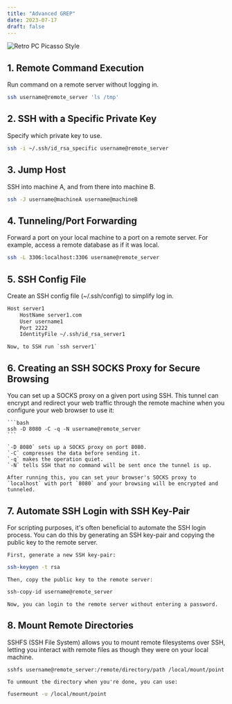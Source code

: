 ```yaml
---
title: "Advanced GREP"
date: 2023-07-17
draft: false
---
```


![Retro PC Picasso Style](../../images/advanced_ssh.png)

## 1. Remote Command Execution

Run command on a remote server without logging in. 

```bash
ssh username@remote_server 'ls /tmp'
```

## 2. SSH with a Specific Private Key

Specify which private key to use.

```bash
ssh -i ~/.ssh/id_rsa_specific username@remote_server
```

## 3. Jump Host

SSH into machine A, and from there into machine B.

```bash
ssh -J username@machineA username@machineB
```

## 4. Tunneling/Port Forwarding

Forward a port on your local machine to a port on a remote server. For example, access a remote database as if it was local.

```bash
ssh -L 3306:localhost:3306 username@remote_server
```

## 5. SSH Config File

Create an SSH config file (~/.ssh/config) to simplify log in.

```bash
Host server1
    HostName server1.com
    User username1
    Port 2222
    IdentityFile ~/.ssh/id_rsa_server1
```
    Now, to SSH run `ssh server1`

## 6. Creating an SSH SOCKS Proxy for Secure Browsing

You can set up a SOCKS proxy on a given port using SSH. This tunnel can encrypt and redirect your web traffic through the remote machine when you configure your web browser to use it:

    ```bash
    ssh -D 8080 -C -q -N username@remote_server
    ```

    `-D 8080` sets up a SOCKS proxy on port 8080.
    `-C` compresses the data before sending it.
    `-q` makes the operation quiet.
    `-N` tells SSH that no command will be sent once the tunnel is up.

    After running this, you can set your browser's SOCKS proxy to `localhost` with port `8080` and your browsing will be encrypted and tunneled.

## 7. Automate SSH Login with SSH Key-Pair

For scripting purposes, it's often beneficial to automate the SSH login process. You can do this by generating an SSH key-pair and copying the public key to the remote server. 

    First, generate a new SSH key-pair:

```bash
ssh-keygen -t rsa
```

    Then, copy the public key to the remote server:

```bash
ssh-copy-id username@remote_server
```

    Now, you can login to the remote server without entering a password.

## 8. Mount Remote Directories

SSHFS (SSH File System) allows you to mount remote filesystems over SSH, letting you interact with remote files as though they were on your local machine.

```bash
sshfs username@remote_server:/remote/directory/path /local/mount/point
```

    To unmount the directory when you're done, you can use:

```bash
fusermount -u /local/mount/point
```

